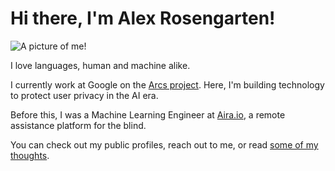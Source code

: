 # Hi there, I'm Alex Rosengarten!

<img src="al/assets/website-profile-square.png" title="A picture of me!" id="profile">

I love languages, human and machine alike. 

I currently work at Google on the [Arcs project](https://github.com/PolymerLabs/arcs). 
Here, I'm building technology to protect user privacy in the AI era.

Before this, I was a Machine Learning Engineer at [Aira.io](https://aira.io), a remote assistance platform for the blind. 

You can check out my public profiles, reach out to me, or read [some of my thoughts](/blog).
<!--stackedit_data:
eyJoaXN0b3J5IjpbMTM3NjM5NDE1NywxNDQ5NTQ4NTgxXX0=
-->